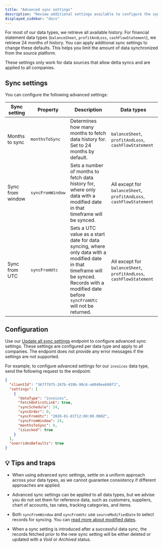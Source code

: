 ```yaml
---
title: "Advanced sync settings"
description: "Review additional settings available to configure the sync of various data types"
displayed_sidebar: "docs"
---
```


For most of our data types, we retrieve all available history. For financial statement data types (`balanceSheet`, `profitAndLoss`, `cashFlowStatement`), we retrieve 24 months of history. You can apply additional sync settings to change these defaults. This helps you limit the amount of data synchronized from the source platform. 

These settings only work for data sources that allow delta syncs and are applied to all companies. 

## Sync settings

You can configure the following advanced settings:

| Sync   setting     | Property          | Description                                                                                                                                                                                                | Data types                                                            |
|--------------------|-------------------|------------------------------------------------------------------------------------------------------------------------------------------------------------------------------------------------------------|-----------------------------------------------------------------------|
| Months to   sync   | `monthsToSync`    | Determines how many months to   fetch data history for. Set to 24 months by default.                                                                                                                       | `balanceSheet`, `profitAndLoss`,   `cashFlowStatement`                |
| Sync from   window | `syncFromWindow`  | Sets a number of months to fetch   data history for, where only data with a modified date in that timeframe   will be synced.                                                                             | All except for `balanceSheet`,   `profitAndLoss`, `cashFlowStatement` |
| Sync   from UTC    | `syncFromUtc`     | Sets a UTC value as a start date   for data syncing, where only data with a modified date in that timeframe   will be synced. Records with a modified date before `syncFromUtc` will not   be returned.  | All except for `balanceSheet`,   `profitAndLoss`, `cashFlowStatement` |

## Configuration

Use our [Update all sync settings](/platform-api#/operations/update-profile-syncSettings) endpoint to configure advanced sync settings. These settings are configured per data type and apply to all companies. The endpoint does not provide any error messages if the settings are not supported.

For example, to configure advanced settings for our `invoices` data type, send the following request to the endpoint:

```json
{
  "clientId": "367f7975-267b-439b-90c6-a6040ee680f3",
  "settings": [
    {
      "dataType": "invoices",
      "fetchOnFirstLink": true,
      "syncSchedule": 24,
      "syncOrder": 0,
      "syncFromUtc": "2020-01-01T12:00:00.000Z",
      "syncFromWindow": 24,
      "monthsToSync": 0,
      "isLocked": true
    }
  ],
  "overridesDefaults": true
}
```

## 💡 Tips and traps

- When using advanced sync settings, settle on a uniform approach across your data types, as we cannot guarantee consistency if different approaches are applied. 

- Advanced sync settings can be applied to all data types, but we advise you do not set them for reference data, such as customers, suppliers, chart of accounts, tax rates, tracking categories, and items.

- Both `syncFromWindow` and `syncFromUtc` use `sourceModifiedDate` to select records for syncing. You can [read more about modified dates](/using-the-api/modified-dates). 

- When a sync setting is introduced after a successful data sync, the records fetched prior to the new sync setting will be either deleted or updated with a _Void_ or _Archived_ status.
